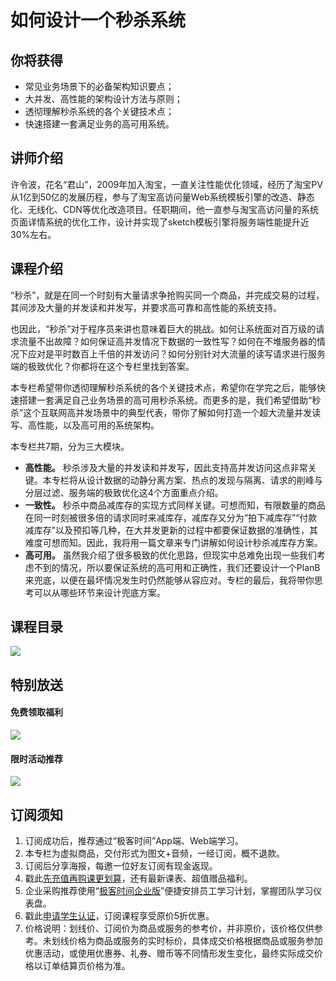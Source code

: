 # 如何设计一个秒杀系统

## 你将获得

*   常见业务场景下的必备架构知识要点；
*   大并发、高性能的架构设计方法与原则；
*   透彻理解秒杀系统的各个关键技术点；
*   快速搭建一套满足业务的高可用系统。

  

## 讲师介绍

许令波，花名“君山”，2009年加入淘宝，一直关注性能优化领域，经历了淘宝PV从1亿到50亿的发展历程，参与了淘宝高访问量Web系统模板引擎的改造、静态化、无线化、CDN等优化改造项目。任职期间，他一直参与淘宝高访问量的系统页面详情系统的优化工作，设计并实现了sketch模板引擎将服务端性能提升近30%左右。

  

## 课程介绍

“秒杀”，就是在同一个时刻有大量请求争抢购买同一个商品，并完成交易的过程，其间涉及大量的并发读和并发写，并要求高可靠和高性能的系统支持。

也因此，“秒杀”对于程序员来讲也意味着巨大的挑战。如何让系统面对百万级的请求流量不出故障？如何保证高并发情况下数据的一致性写？如何在不堆服务器的情况下应对是平时数百上千倍的并发访问？如何分别针对大流量的读写请求进行服务端的极致优化？你都将在这个专栏里找到答案。

本专栏希望带你透彻理解秒杀系统的各个关键技术点，希望你在学完之后，能够快速搭建一套满足自己业务场景的高可用秒杀系统。而更多的是，我们希望借助“秒杀”这个互联网高并发场景中的典型代表，带你了解如何打造一个超大流量并发读写、高性能，以及高可用的系统架构。

本专栏共7期，分为三大模块。

*   **高性能。** 秒杀涉及大量的并发读和并发写，因此支持高并发访问这点非常关键。本专栏将从设计数据的动静分离方案、热点的发现与隔离、请求的削峰与分层过滤、服务端的极致优化这4个方面重点介绍。
*   **一致性。** 秒杀中商品减库存的实现方式同样关键。可想而知，有限数量的商品在同一时刻被很多倍的请求同时来减库存，减库存又分为“拍下减库存”“付款减库存”以及预扣等几种，在大并发更新的过程中都要保证数据的准确性，其难度可想而知。因此，我将用一篇文章来专门讲解如何设计秒杀减库存方案。
*   **高可用。** 虽然我介绍了很多极致的优化思路，但现实中总难免出现一些我们考虑不到的情况，所以要保证系统的高可用和正确性，我们还要设计一个PlanB来兜底，以便在最坏情况发生时仍然能够从容应对。专栏的最后，我将带你思考可以从哪些环节来设计兜底方案。

  

## 课程目录

![](https://static001.geekbang.org/resource/image/e9/b7/e9d277968e53dd16628efda10f511fb7.jpg)

  

## 特别放送

#### 免费领取福利

[![](https://static001.geekbang.org/resource/image/3b/f4/3bdf677ae6490acb5f2899985e9337f4.jpg?wh=1029x315)](https://time.geekbang.org/article/455497)

#### 限时活动推荐

[![](https://static001.geekbang.org/resource/image/67/a0/6720f5d50b4b38abbf867facdef728a0.png?wh=1035x360)](https://shop18793264.m.youzan.com/wscgoods/detail/2fmoej9krasag5p?dc_ps=2913145716543073286.200001)

  

## 订阅须知

1.  订阅成功后，推荐通过“极客时间”App端、Web端学习。
2.  本专栏为虚拟商品，交付形式为图文+音频，一经订阅，概不退款。
3.  订阅后分享海报，每邀一位好友订阅有现金返现。
4.  戳此[先充值再购课更划算](https://shop18793264.m.youzan.com/wscgoods/detail/2fmoej9krasag5p?scan=1&activity=none&from=kdt&qr=directgoods_1541158976&shopAutoEnter=1)，还有最新课表、超值赠品福利。
5.  企业采购推荐使用“[极客时间企业版](https://b.geekbang.org/?utm_source=geektime&utm_medium=columnintro&utm_campaign=newregister&gk_source=2021020901_gkcolumnintro_newregister)”便捷安排员工学习计划，掌握团队学习仪表盘。
6.  戳此[申请学生认证](https://promo.geekbang.org/activity/student-certificate?utm_source=geektime&utm_medium=caidanlan1)，订阅课程享受原价5折优惠。
7.  价格说明：划线价、订阅价为商品或服务的参考价，并非原价，该价格仅供参考。未划线价格为商品或服务的实时标价，具体成交价格根据商品或服务参加优惠活动，或使用优惠券、礼券、赠币等不同情形发生变化，最终实际成交价格以订单结算页价格为准。
